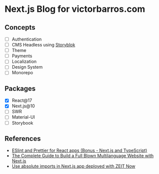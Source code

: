 # Next.js Blog for victorbarros.com

## Concepts

- [ ] Authentication
- [ ] CMS Headless using [Storyblok](https://www.storyblok.com/)
- [ ] Theme
- [ ] Payments
- [ ] Localization
- [ ] Design System
- [ ] Monorepo

## Packages

- [x] React@17
- [x] Next.js@10
- [ ] SWR
- [ ] Material-UI
- [ ] Storybook

## References

- [ESlint and Prettier for React apps (Bonus - Next.js and TypeScript)](https://dev.to/onygami/eslint-and-prettier-for-react-apps-bonus-next-js-and-typescript-3e46)
- [The Complete Guide to Build a Full Blown Multilanguage Website with Next.js](https://www.storyblok.com/tp/next-js-react-guide)
- [Use absolute imports in Next.js app deployed with ZEIT Now](https://stackoverflow.com/questions/57234811/use-absolute-imports-in-next-js-app-deployed-with-zeit-now/61780091#61780091)
